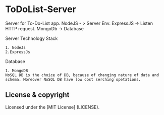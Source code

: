 # ToDoList-Server

Server for To-Do-List app. 
NodeJS - > Server Env.
ExpressJS -> Listen HTTP request.
MongoDb -> Database

Server Technology Stack
````
1. NodeJs
2.ExpressJs
````
Database
````
1. MongoDB
NoSQL DB is the choice of DB, because of changing nature of data and schema. Moreover NoSQL DB have low cost serching opetations.
````
## License & copyright
Licensed under the [MIT License] (LICENSE).
